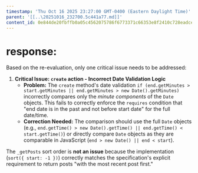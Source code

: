 ```yaml
---
timestamp: 'Thu Oct 16 2025 23:27:00 GMT-0400 (Eastern Daylight Time)'
parent: '[[..\20251016_232700.5c441a77.md]]'
content_id: 0e844de20fbffb0a05c4562075786f6773371c66353e8f2410c728eadceb93cb
---
```


# response:

Based on the re-evaluation, only one critical issue needs to be addressed:

1. **Critical Issue: `create` action - Incorrect Date Validation Logic**
   * **Problem:** The `create` method's date validation `if (end.getMinutes > start.getMinutes || end.getMinutes > new Date().getMinutes)` incorrectly compares only the *minute components* of the `Date` objects. This fails to correctly enforce the `requires` condition that "end date is in the past and not before start date" for the full date/time.
   * **Correction Needed:** The comparison should use the full `Date` objects (e.g., `end.getTime() > new Date().getTime() || end.getTime() < start.getTime()`) or directly compare `Date` objects as they are comparable in JavaScript (`end > new Date() || end < start`).

The `_getPosts` sort order is **not an issue** because the implementation (`sort({ start: -1 })`) correctly matches the specification's explicit requirement to return posts "with the most recent post first."
